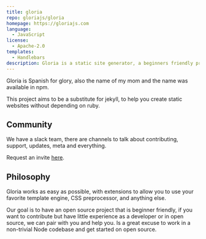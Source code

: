 ```yaml
---
title: gloria
repo: gloriajs/gloria
homepage: https://gloriajs.com
language:
  - JavaScript
license:
  - Apache-2.0
templates:
  - Handlebars
description: Gloria is a static site generator, a beginners friendly project
---
```


Gloria is Spanish for glory, also the name of my mom and the name was available in npm.

This project aims to be a substitute for jekyll, to help you create static websites without depending on ruby.

## Community

We have a slack team, there are channels to talk about contributing, support, updates, meta and everything.

Request an invite [here](https://slack.gloriajs.com/).

## Philosophy

Gloria works as easy as possible, with extensions to allow you to use your favorite template engine,
CSS preprocessor, and anything else.

Our goal is to have an open source project that is beginner friendly, if you want to contribute
but have little experience as a developer or in open source, we can pair with you and help you. Is a great
excuse to work in a non-trivial Node codebase and get started on open source.
